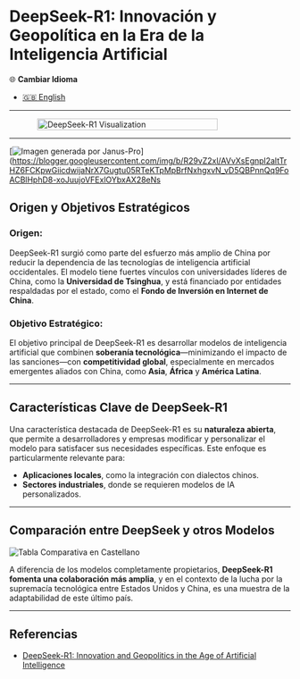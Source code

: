 # DeepSeek-R1: Innovación y Geopolítica en la Era de la Inteligencia Artificial

🌐 **Cambiar Idioma**  
- [🇬🇧 English](https://economiayetica.blogspot.com/2025/01/deepseek-r1-innovation-and-geopolitics_7.html)  

---
<div style="display: flex; justify-content: center;">
  <img src="https://blogger.googleusercontent.com/img/b/R29vZ2xl/AVvXsEgo8-Fzf598dmQpX5hqI3gUNrHJAO_gCH9hrQ6-zrTHm6bmbvZ0fAMAexd16JAERHf-1O4rjI2nf0OtY0lYuefuzf5XTYRLIWyg4v47P5QVxiHEX2CwQnGGbcO5oW-_Gc5N7py4PHnkl5q9PTi0AUosye1RjRgdXlXW9v4lfijWeeCjDZFTlKxeL9c7Vrg/s800/20250127_1601_AI%20Chess%20Showdown_simple_compose_01jjmj6r7xf5raftw4qj8jzbk7.gif" alt="DeepSeek-R1 Visualization" width="80%">
</div>

---
[![Imagen generada por Janus-Pro](https://blogger.googleusercontent.com/img/b/R29vZ2xl/AVvXsEgnpl2altTrHZ6FCKpwGiicdwijaNrX7Gugtu05RTeKTpMpBrfNxhgxvN_vD5QBPnnQq9FoACBlHphD8-xoJuujoVFExlOYbxAX28eNs5y1yQKYMogyNB9oBWpFwpGC9isLI9cQvCUiGnxheCy-N72HWDey9oTKSqw7D8tzcFeajCiGfhR-jWkSEojyA3I/s320/janus%20pro.png)](https://blogger.googleusercontent.com/img/b/R29vZ2xl/AVvXsEgnpl2altTrHZ6FCKpwGiicdwijaNrX7Gugtu05RTeKTpMpBrfNxhgxvN_vD5QBPnnQq9FoACBlHphD8-xoJuujoVFExlOYbxAX28eNs


## Origen y Objetivos Estratégicos

### Origen:  
DeepSeek-R1 surgió como parte del esfuerzo más amplio de China por reducir la dependencia de las tecnologías de inteligencia artificial occidentales. El modelo tiene fuertes vínculos con universidades líderes de China, como la **Universidad de Tsinghua**, y está financiado por entidades respaldadas por el estado, como el **Fondo de Inversión en Internet de China**.

### Objetivo Estratégico:  
El objetivo principal de DeepSeek-R1 es desarrollar modelos de inteligencia artificial que combinen **soberanía tecnológica**—minimizando el impacto de las sanciones—con **competitividad global**, especialmente en mercados emergentes aliados con China, como **Asia**, **África** y **América Latina**.

---

## Características Clave de DeepSeek-R1

Una característica destacada de DeepSeek-R1 es su **naturaleza abierta**, que permite a desarrolladores y empresas modificar y personalizar el modelo para satisfacer sus necesidades específicas. Este enfoque es particularmente relevante para:

- **Aplicaciones locales**, como la integración con dialectos chinos.  
- **Sectores industriales**, donde se requieren modelos de IA personalizados.  

---

## Comparación entre DeepSeek y otros Modelos

![Tabla Comparativa en Castellano](https://blogger.googleusercontent.com/img/b/R29vZ2xl/AVvXsEiBsqMvlraIH7B_XtdIsNSfHDTacJab8iZJtNdsFomYeugT7MOGdpe7f6vgFmV6Q4YA1_5DdwHFYQnCzqf0z2eC9RYYTcwH2UTjLMNo_V1tnMQP-S7BSi0jecl1siiVUdSzJe4r-6EU_N2ogRXwJmtNdjqjMCq1MeAUtb_gl8TmVg2zsi5fr3HZ2npgnLA/s775/comparaci%C3%B3n%20en%20castellano.png)

A diferencia de los modelos completamente propietarios, **DeepSeek-R1 fomenta una colaboración más amplia**, y en el contexto de la lucha por la supremacía tecnológica entre Estados Unidos y China, es una muestra de la adaptabilidad de este último país.

--- 

## Referencias
- [DeepSeek-R1: Innovation and Geopolitics in the Age of Artificial Intelligence](https://economiayetica.blogspot.com/2025/01/deepseek-r1-innovation-and-geopolitics_7.html)  

